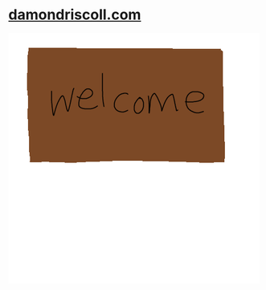 # [damondriscoll.com](https://damondriscoll.com)

![stick figure holding a brown wooden sign that has the word welcome on it over his head](_images/welcome.png)